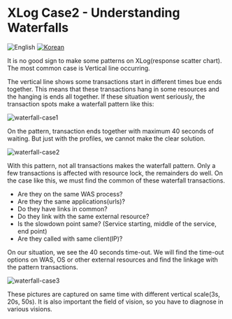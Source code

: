 # XLog Case2 - Understanding Waterfalls
![English](https://img.shields.io/badge/language-English-orange.svg) [![Korean](https://img.shields.io/badge/language-Korean-blue.svg)](XLog-Case2_kr.md)

It is no good sign to make some patterns on XLog(response scatter chart). The most common case is Vertical line occurring.

The vertical line shows some transactions start in different times bue ends together. This means that these transactions hang in some resources and the hanging is ends all together. If these situation went seriously, the transaction spots make a waterfall pattern like this:

![waterfall-case1](../img/client/waterfall_30sec.png)

On the pattern, transaction ends together with maximum 40 seconds of waiting. 
But just with the profiles, we cannot make the clear solution.

![waterfall-case2](../img/client/waterfall_5sec.png)

With this pattern, not all transactions makes the waterfall pattern. Only a few transactions is affected with resource lock, the remainders do well.
On the case like this, we must find the common of these waterfall transactions.
*  Are they on the same WAS process?
*  Are they the same applications(urls)?
*  Do they have links in common?
*  Do they link with the same external resource?
*  Is the slowdown point same? (Service starting, middle of the service, end point)
*  Are they called with same client(IP)?

On our situation, we see the 40 seconds time-out. We will find the time-out options on WAS, OS or other external resources and find the linkage with the pattern transactions.

![waterfall-case3](../img/client/waterfall_20sec.png)

These pictures are captured on same time with different vertical scale(3s, 20s, 50s). It is also important the field of vision, so you have to diagnose in various visions. 
